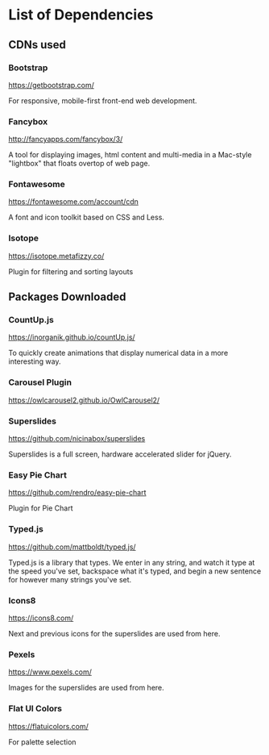 # List of Dependencies

## CDNs used

### Bootstrap

https://getbootstrap.com/

For responsive, mobile-first front-end web development.

### Fancybox

http://fancyapps.com/fancybox/3/

A tool for displaying images, html content and multi-media in a Mac-style "lightbox" that floats overtop of web page.

### Fontawesome

https://fontawesome.com/account/cdn

A font and icon toolkit based on CSS and Less.

### Isotope

https://isotope.metafizzy.co/

Plugin for filtering and sorting layouts

## Packages Downloaded

### CountUp.js

https://inorganik.github.io/countUp.js/

To quickly create animations that display numerical data in a more interesting way.

### Carousel Plugin

https://owlcarousel2.github.io/OwlCarousel2/

### Superslides

https://github.com/nicinabox/superslides

Superslides is a full screen, hardware accelerated slider for jQuery.

### Easy Pie Chart

https://github.com/rendro/easy-pie-chart

Plugin for Pie Chart

### Typed.js

https://github.com/mattboldt/typed.js/

Typed.js is a library that types. We enter in any string, and watch it type at the speed you've set, backspace what it's typed, and begin a new sentence for however many strings you've set.

### Icons8

https://icons8.com/

Next and previous icons for the superslides are used from here.

### Pexels

https://www.pexels.com/

Images for the superslides are used from here.

### Flat UI Colors

https://flatuicolors.com/

For palette selection
